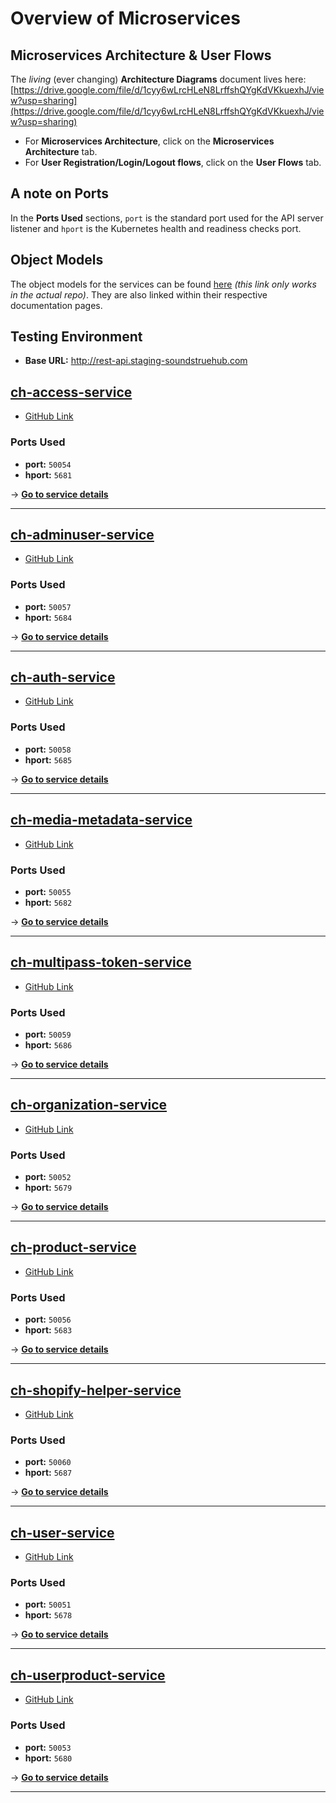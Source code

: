 # Overview of Microservices

## Microservices Architecture & User Flows

The _living_ (ever changing) **Architecture Diagrams** document lives here: [https://drive.google.com/file/d/1cyy6wLrcHLeN8LrffshQYgKdVKkuexhJ/view?usp=sharing](https://drive.google.com/file/d/1cyy6wLrcHLeN8LrffshQYgKdVKkuexhJ/view?usp=sharing)

- For **Microservices Architecture**, click on the **Microservices Architecture** tab.
- For **User Registration/Login/Logout flows**, click on the **User Flows** tab.

## A note on Ports

In the **Ports Used** sections, `port` is the standard port used for the API server listener and `hport` is the Kubernetes health and readiness checks port.

## Object Models

The object models for the services can be found [here](ObjectModels/) _(this link only works in the actual repo)_. They are also linked within their respective documentation pages.

## Testing Environment

- **Base URL:** http://rest-api.staging-soundstruehub.com

## [ch-access-service](ch-access-service.md)
- [GitHub Link](https://github.com/stdev/ch-access-service)

### Ports Used
- **port:** `50054`
- **hport:** `5681`

→ [**Go to service details**](ch-access-service.md)

---

## [ch-adminuser-service](ch-adminuser-service.md)
- [GitHub Link](https://github.com/stdev/ch-adminuser-service)

### Ports Used
- **port:** `50057`
- **hport:** `5684`

→ [**Go to service details**](ch-adminuser-service.md)

---

## [ch-auth-service](ch-auth-service.md)
- [GitHub Link](https://github.com/stdev/ch-auth-service)

### Ports Used
- **port:** `50058`
- **hport:** `5685`

→ [**Go to service details**](ch-auth-service.md)

---

## [ch-media-metadata-service](ch-media-metadata-service.md)
- [GitHub Link](https://github.com/stdev/ch-media-metadata-service)

### Ports Used
- **port:** `50055`
- **hport:** `5682`

→ [**Go to service details**](ch-media-metadata-service.md)

---

## [ch-multipass-token-service](ch-multipass-token-service.md)
- [GitHub Link](https://github.com/stdev/ch-multipass-token-service)

### Ports Used
- **port:** `50059`
- **hport:** `5686`

→ [**Go to service details**](ch-media-metadata-service.md)

---

## [ch-organization-service](ch-organization-service.md)
- [GitHub Link](https://github.com/stdev/ch-organization-service)

### Ports Used
- **port:** `50052`
- **hport:** `5679`

→ [**Go to service details**](ch-organization-service.md)

---

## [ch-product-service](ch-product-service.md)
- [GitHub Link](https://github.com/stdev/ch-product-service)

### Ports Used
- **port:** `50056`
- **hport:** `5683`

→ [**Go to service details**](ch-product-service.md)

---

## [ch-shopify-helper-service](ch-shopify-helper-service.md)
- [GitHub Link](https://github.com/stdev/ch-shopify-helper-service)

### Ports Used
- **port:** `50060`
- **hport:** `5687`

→ [**Go to service details**](ch-shopify-helper-service.md)

---

## [ch-user-service](ch-user-service.md)
- [GitHub Link](https://github.com/stdev/ch-user-service)

### Ports Used
- **port:** `50051`
- **hport:** `5678`

→ [**Go to service details**](ch-user-service.md)

---

## [ch-userproduct-service](ch-userproduct-service.md)
- [GitHub Link](https://github.com/stdev/ch-userproduct-service)

### Ports Used
- **port:** `50053`
- **hport:** `5680`

→ [**Go to service details**](ch-userproduct-service.md)

---